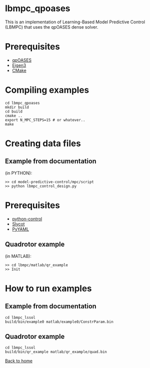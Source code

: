 lbmpc_qpoases
=============

This is an implementation of Learning-Based Model Predictive Control (LBMPC) that uses
the qpOASES dense solver.

Prerequisites
=============
* [qpOASES](http://www.kuleuven.be/optec/software/qpOASES)
* [Eigen3](http://eigen.tuxfamily.org/)
* [CMake](http://www.cmake.org/)

Compiling examples
==================

    cd lbmpc_qpoases
    mkdir build
    cd build
    cmake ..
    export N_MPC_STEPS=15 # or whatever..
    make

Creating data files
===================

Example from documentation
--------------------------
(in PYTHON):

    >> cd model-predictive-control/mpc/script
    >> python lbmpc_control_design.py

Prerequisites
=============
* [python-control](http://python-control.sourceforge.net/manual/index.html)
* [Slycot](https://github.com/avventi/Slycot)
* [PyYAML](http://pyyaml.org/wiki/PyYAMLDocumentation)

Quadrotor example
-----------------
(in MATLAB):

    >> cd lbmpc/matlab/qr_example
    >> Init

How to run examples
===================

Example from documentation
--------------------------
    cd lbmpc_lssol
    build/bin/example0 matlab/example0/ConstrParam.bin

Quadrotor example
-----------------
	cd lbmpc_lssol
	build/bin/qr_example matlab/qr_example/quad.bin

[Back to home](https://bitbucket.org/lbmpc/lbmpc.bitbucket.org/wiki/Home)
